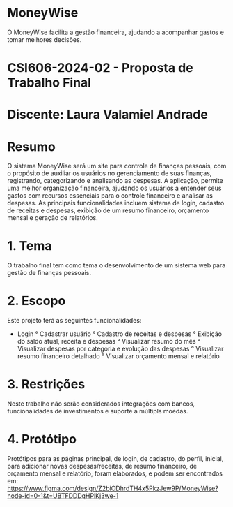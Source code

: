 # MoneyWise
O MoneyWise facilita a gestão financeira, ajudando a acompanhar gastos e tomar melhores decisões.
# CSI606-2024-02 - Proposta de Trabalho Final
# Discente: Laura Valamiel Andrade
# Resumo
O sistema MoneyWise será um site para controle de finanças pessoais, com o propósito de auxiliar os usuários no gerenciamento de suas finanças, registrando, categorizando e analisando as despesas. 
A aplicação, permite uma melhor organização financeira, ajudando os usuários a entender seus gastos com recursos essenciais para o controle financeiro e analisar as despesas. As principais funcionalidades incluem sistema de login, cadastro de receitas e despesas, exibição de um resumo financeiro, orçamento mensal e geração de relatórios.
# 1. Tema
O trabalho final tem como tema o desenvolvimento de um sistema web para gestão de finanças pessoais. 
# 2. Escopo
Este projeto terá as seguintes funcionalidades:
- Login
° Cadastrar usuário
° Cadastro de receitas e despesas
° Exibição do saldo atual, receita e despesas
° Visualizar resumo do mês
° Visualizar despesas por categoria e evolução das despesas
° Visualizar resumo financeiro detalhado
° Visualizar orçamento mensal e relatório
# 3. Restrições
Neste trabalho não serão considerados integrações com bancos, funcionalidades de investimentos e suporte a múltipls moedas.
# 4. Protótipo
Protótipos para as páginas principal, de login, de cadastro, do perfil, inicial, para adicionar novas despesas/receitas, de resumo financeiro, de orçamento mensal e relatório, foram elaborados, e podem ser encontrados em: 
https://www.figma.com/design/Z2biODhrdTH4x5PkzJew9P/MoneyWise?node-id=0-1&t=UBTFDDDqHPlKj3we-1
